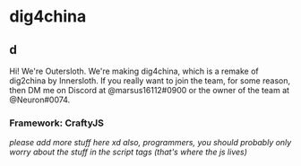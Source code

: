 # dig4china
## d

Hi! We're Outersloth. We're making dig4china, which is a remake of dig2china by Innersloth. If you really want to join the team, for some reason, then DM me on Discord at @marsus16112#0900 or the owner of the team at @Neuron#0074. 

### Framework: CraftyJS


_please add more stuff here xd_
_also, programmers, you should probably only worry about the stuff in the script tags (that's where the js lives)_

